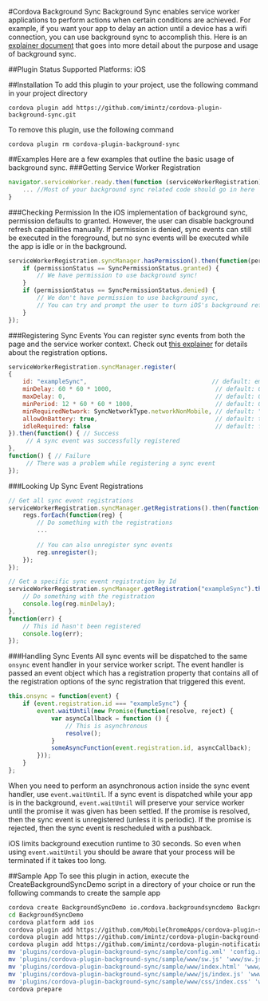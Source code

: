 #Cordova Background Sync
Background Sync enables service worker applications to perform actions when certain conditions are achieved. For example, if you want your app to delay an action until a device has a wifi connection, you can use background sync to accomplish this. Here is an [explainer document](https://github.com/slightlyoff/BackgroundSync/blob/master/explainer.md) that goes into more detail about the purpose and usage of background sync.

##Plugin Status
Supported Platforms: iOS

##Installation
To add this plugin to your project, use the following command in your project directory
```
cordova plugin add https://github.com/imintz/cordova-plugin-background-sync.git
```
To remove this plugin, use the following command
```
cordova plugin rm cordova-plugin-background-sync
```

##Examples
Here are a few examples that outline the basic usage of background sync.
###Getting Service Worker Registration
```javascript
navigator.serviceWorker.ready.then(function (serviceWorkerRegistration) {  
    ... //Most of your background sync related code should go in here
}
```
###Checking Permission
In the iOS implementation of background sync, permission defaults to granted. However, the user can disable background refresh capabilities manually. If permission is denied, sync events can still be executed in the foreground, but no sync events will be executed while the app is idle or in the background.
```javascript
serviceWorkerRegistration.syncManager.hasPermission().then(function(permissionStatus) {
    if (permissionStatus == SyncPermissionStatus.granted) {
        // We have permission to use background sync!
    }
    if (permissionStatus == SyncPermissionStatus.denied) {
        // We don't have permission to use background sync,
        // You can try and prompt the user to turn iOS's background referesh back on
    }
});
```
###Registering Sync Events
You can register sync events from both the page and the service worker context. Check out [this explainer](https://github.com/slightlyoff/BackgroundSync/blob/master/explainer.md) for details about the registration options.
```javascript
serviceWorkerRegistration.syncManager.register(
{
    id: "exampleSync",                                   // default: empty string
    minDelay: 60 * 60 * 1000,                             // default: 0
    maxDelay: 0,                                          // default: 0
    minPeriod: 12 * 60 * 60 * 1000,                       // default: 0
    minRequiredNetwork: SyncNetworkType.networkNonMobile, // default: "network-online"
    allowOnBattery: true,                                 // default: true
    idleRequired: false                                   // default: false
}).then(function() { // Success
     // A sync event was successfully registered
},
function() { // Failure
     // There was a problem while registering a sync event
});
```
###Looking Up Sync Event Registrations
```javascript
// Get all sync event registrations
serviceWorkerRegistration.syncManager.getRegistrations().then(function(regs){
    regs.forEach(function(reg) {
        // Do something with the registrations
        ...
  
        // You can also unregister sync events
        reg.unregister();
    });
});
```
```javascript
// Get a specific sync event registration by Id
serviceWorkerRegistration.syncManager.getRegistration("exampleSync").then(function(reg) {
    // Do something with the registration
    console.log(reg.minDelay);
},
function(err) {
    // This id hasn't been registered
    console.log(err);
});
```
###Handling Sync Events
All sync events will be dispatched to the same ```onsync``` event handler in your service worker script. The event handler is passed an event object which has a registration property that contains all of the registration options of the sync registration that triggered this event.
```javascript
this.onsync = function(event) {
    if (event.registration.id === "exampleSync") {
        event.waitUntil(new Promise(function(resolve, reject) {
            var asyncCallback = function () {
                // This is asynchronous
                resolve();
            }
            someAsyncFunction(event.registration.id, asyncCallback);
        }));
    }
};
```
When you need to perform an asynchronous action inside the sync event handler, use ```event.waitUntil```. If a sync event is dispatched while your app is in the background, ```event.waitUntil``` will preserve your service worker until the promise it was given has been settled. If the promise is resolved, then the sync event is unregistered (unless it is periodic). If the promise is rejected, then the sync event is rescheduled with a pushback.

iOS limits background execution runtime to 30 seconds. So even when using ```event.waitUntil``` you should be aware that your process will be terminated if it takes too long.

##Sample App
To see this plugin in action, execute the CreateBackgroundSyncDemo script in a directory of your choice or run the following commands to create the sample app
```bash
cordova create BackgroundSyncDemo io.cordova.backgroundsyncdemo BackgroundSyncDemo
cd BackgroundSyncDemo
cordova platform add ios
cordova plugin add https://github.com/MobileChromeApps/cordova-plugin-serviceworker.git
cordova plugin add https://github.com/imintz/cordova-plugin-background-sync.git
cordova plugin add https://github.com/imintz/cordova-plugin-notification.git
mv 'plugins/cordova-plugin-background-sync/sample/config.xml' 'config.xml'
mv 'plugins/cordova-plugin-background-sync/sample/www/sw.js' 'www/sw.js'
mv 'plugins/cordova-plugin-background-sync/sample/www/index.html' 'www/index.html'
mv 'plugins/cordova-plugin-background-sync/sample/www/js/index.js' 'www/js/index.js'
mv 'plugins/cordova-plugin-background-sync/sample/www/css/index.css' 'www/css/index.css'
cordova prepare
```
